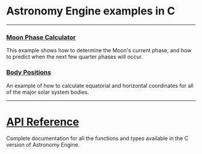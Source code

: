 # Astronomy Engine examples in C

---

### [Moon Phase Calculator](https://github.com/cosinekitty/astronomy/blob/master/demo/c/moonphase.c)
This example shows how to determine the Moon's current phase,
and how to predict when the next few quarter phases will occur.

### [Body Positions](https://github.com/cosinekitty/astronomy/blob/master/demo/c/positions.c)
An example of how to calculate equatorial and horizontal coordinates for all of the major solar system bodies.

---

# [API Reference](../../source/c/)
Complete documentation for all the functions and types available
in the C version of Astronomy Engine.
